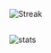 ![Streak](http://github-readme-streak-stats.herokuapp.com?user=Luiz-eduardp&theme=dark&date_format=j%20M%5B%20Y%5D)
##
![stats](https://github-readme-stats.vercel.app/api?username=Luiz-eduardp&show_icons=true&theme=great-gatsby)

